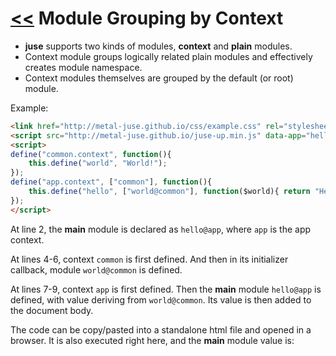 # [<<](..) Module Grouping by Context

* **juse** supports two kinds of modules, **context** and **plain** modules.
* Context module groups logically related plain modules and effectively creates module namespace.
* Context modules themselves are grouped by the default (or root) module.

Example:

```html
<link href="http://metal-juse.github.io/css/example.css" rel="stylesheet"/>
<script src="http://metal-juse.github.io/juse-up.min.js" data-app="hello@app"></script>
<script>
define("common.context", function(){
	this.define("world", "World!");
});
define("app.context", ["common"], function(){
	this.define("hello", ["world@common"], function($world){ return "Hello " + $world; });
});
</script>
```

At line 2, the **main** module is declared as `hello@app`, where `app` is the app context.

At lines 4-6, context `common` is first defined. And then in its initializer callback, module `world@common` is defined.

At lines 7-9, context `app` is first defined. Then the **main** module `hello@app` is defined, with value deriving from `world@common`. Its value is then added to the document body.

The code can be copy/pasted into a standalone html file and opened in a browser.
It is also executed right here, and the **main** module value is:

<section>
<link href="http://metal-juse.github.io/css/example.css" rel="stylesheet"/>
<script src="http://metal-juse.github.io/juse-up.min.js" data-app="hello@app"></script>
<script>
define("common.context", function(){
	this.define("world", "World!");
});
define("app.context", ["common"], function(){
	this.define("hello", ["world@common"], function($world){ return "Hello " + $world; });
});
</script>
</section>
